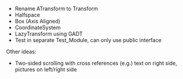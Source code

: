 * Rename ATransform to Transform
* Halfspace
* Box (Axis Aligned)
* CoordinateSystem
* LazyTransform using GADT
* Test in separate Test_Module, can only use public interface

Other ideas:
* Two-sided scrolling with cross references
  (e.g.) text on right side, pictures on left/right side

